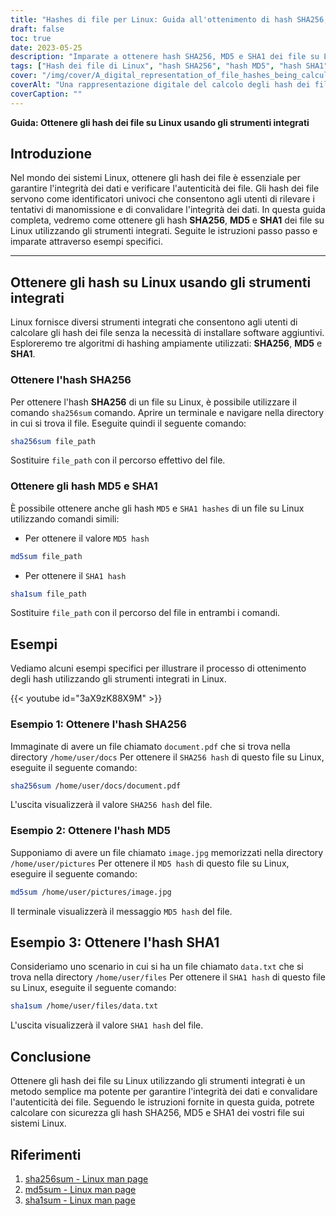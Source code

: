 ```yaml
---
title: "Hashes di file per Linux: Guida all'ottenimento di hash SHA256, MD5 e SHA1 con strumenti integrati"
draft: false
toc: true
date: 2023-05-25
description: "Imparate a ottenere hash SHA256, MD5 e SHA1 dei file su Linux utilizzando gli strumenti integrati, garantendo l'integrità dei dati e l'autenticità dei file."
tags: ["Hash dei file di Linux", "hash SHA256", "hash MD5", "hash SHA1", "Linea di comando Linux", "integrità dei file", "data validation", "Sicurezza di Linux", "strumenti integrati", "file verification", "autenticità dei dati", "algoritmi di hashing dei file", "Amministrazione del sistema Linux", "strumenti a riga di comando", "checksum dei file", "Utilità Linux", "controlli di integrità dei file", "verifica dell'integrità dei dati", "esempi di hash di file", "Comandi hash di Linux", "metodi di hashing dei file", "Misure di sicurezza di Linux", "Protezione dei dati Linux", "Gestione dei file di Linux", "Linux file verification", "Integrità dei file di Linux", "sicurezza dei dati", "Linux data validation", "Sicurezza del sistema Linux", "tecniche di hashing dei file", "garanzia di integrità dei file", "convalida sicura dei file", "Linux data integrity"]
cover: "/img/cover/A_digital_representation_of_file_hashes_being_calculated.png"
coverAlt: "Una rappresentazione digitale del calcolo degli hash dei file sullo schermo di un terminale Linux, che simboleggia l'integrità e la sicurezza dei dati."
coverCaption: ""
---
```


**Guida: Ottenere gli hash dei file su Linux usando gli strumenti integrati**

## Introduzione

Nel mondo dei sistemi Linux, ottenere gli hash dei file è essenziale per garantire l'integrità dei dati e verificare l'autenticità dei file. Gli hash dei file servono come identificatori univoci che consentono agli utenti di rilevare i tentativi di manomissione e di convalidare l'integrità dei dati. In questa guida completa, vedremo come ottenere gli hash **SHA256**, **MD5** e **SHA1** dei file su Linux utilizzando gli strumenti integrati. Seguite le istruzioni passo passo e imparate attraverso esempi specifici.

______

## Ottenere gli hash su Linux usando gli strumenti integrati

Linux fornisce diversi strumenti integrati che consentono agli utenti di calcolare gli hash dei file senza la necessità di installare software aggiuntivi. Esploreremo tre algoritmi di hashing ampiamente utilizzati: **SHA256**, **MD5** e **SHA1**.

### Ottenere l'hash SHA256

Per ottenere l'hash **SHA256** di un file su Linux, è possibile utilizzare il comando `sha256sum` comando. Aprire un terminale e navigare nella directory in cui si trova il file. Eseguite quindi il seguente comando:

```bash
sha256sum file_path
```
Sostituire `file_path` con il percorso effettivo del file.

### Ottenere gli hash MD5 e SHA1
È possibile ottenere anche gli hash `MD5` e `SHA1 hashes` di un file su Linux utilizzando comandi simili:

- Per ottenere il valore `MD5 hash`

```bash
md5sum file_path
```

- Per ottenere il `SHA1 hash`

```bash
sha1sum file_path
```
Sostituire `file_path` con il percorso del file in entrambi i comandi.

## Esempi
Vediamo alcuni esempi specifici per illustrare il processo di ottenimento degli hash utilizzando gli strumenti integrati in Linux.

{{< youtube id="3aX9zK88X9M" >}}

### Esempio 1: Ottenere l'hash SHA256
Immaginate di avere un file chiamato `document.pdf` che si trova nella directory `/home/user/docs` Per ottenere il `SHA256 hash` di questo file su Linux, eseguite il seguente comando:

```bash
sha256sum /home/user/docs/document.pdf
```

L'uscita visualizzerà il valore `SHA256 hash` del file.

### Esempio 2: Ottenere l'hash MD5

Supponiamo di avere un file chiamato `image.jpg` memorizzati nella directory `/home/user/pictures` Per ottenere il `MD5 hash` di questo file su Linux, eseguire il seguente comando:

```bash
md5sum /home/user/pictures/image.jpg
```

Il terminale visualizzerà il messaggio `MD5 hash` del file.

## Esempio 3: Ottenere l'hash SHA1

Consideriamo uno scenario in cui si ha un file chiamato `data.txt` che si trova nella directory `/home/user/files` Per ottenere il `SHA1 hash` di questo file su Linux, eseguite il seguente comando:

```bash
sha1sum /home/user/files/data.txt
```
L'uscita visualizzerà il valore `SHA1 hash` del file.

## Conclusione
Ottenere gli hash dei file su Linux utilizzando gli strumenti integrati è un metodo semplice ma potente per garantire l'integrità dei dati e convalidare l'autenticità dei file. Seguendo le istruzioni fornite in questa guida, potrete calcolare con sicurezza gli hash SHA256, MD5 e SHA1 dei vostri file sui sistemi Linux.

## Riferimenti

1. [sha256sum - Linux man page](https://man7.org/linux/man-pages/man1/sha256sum.1.html)
2. [md5sum - Linux man page](https://man7.org/linux/man-pages/man1/md5sum.1.html)
3. [sha1sum - Linux man page](https://man7.org/linux/man-pages/man1/sha1sum.1.html)
